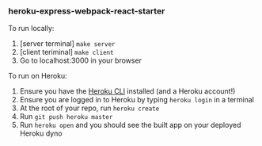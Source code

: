 ### heroku-express-webpack-react-starter

To run locally:

1. [server terminal] `make server`
2. [client teriminal] `make client`
3. Go to localhost:3000 in your browser

To run on Heroku:

1. Ensure you have the [Heroku CLI](https://devcenter.heroku.com/articles/heroku-cli) installed (and a Heroku account!)
2. Ensure you are logged in to Heroku by typing `heroku login` in a terminal
3. At the root of your repo, run `heroku create`
4. Run `git push heroku master`
5. Run `heroku open` and you should see the built app on your deployed Heroku dyno
